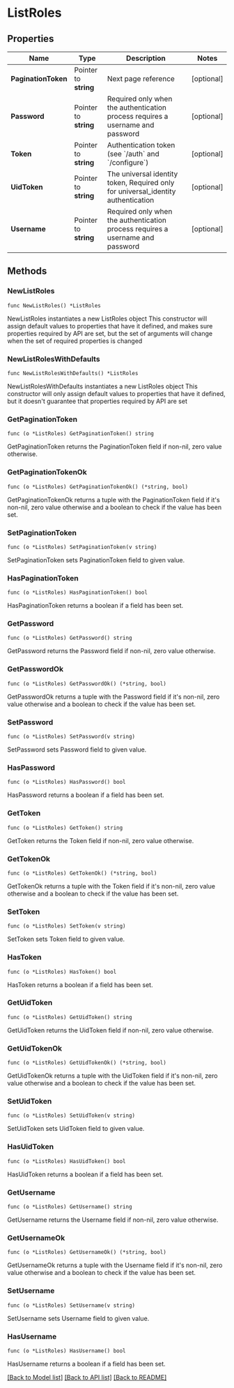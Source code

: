 # ListRoles

## Properties

Name | Type | Description | Notes
------------ | ------------- | ------------- | -------------
**PaginationToken** | Pointer to **string** | Next page reference | [optional] 
**Password** | Pointer to **string** | Required only when the authentication process requires a username and password | [optional] 
**Token** | Pointer to **string** | Authentication token (see &#x60;/auth&#x60; and &#x60;/configure&#x60;) | [optional] 
**UidToken** | Pointer to **string** | The universal identity token, Required only for universal_identity authentication | [optional] 
**Username** | Pointer to **string** | Required only when the authentication process requires a username and password | [optional] 

## Methods

### NewListRoles

`func NewListRoles() *ListRoles`

NewListRoles instantiates a new ListRoles object
This constructor will assign default values to properties that have it defined,
and makes sure properties required by API are set, but the set of arguments
will change when the set of required properties is changed

### NewListRolesWithDefaults

`func NewListRolesWithDefaults() *ListRoles`

NewListRolesWithDefaults instantiates a new ListRoles object
This constructor will only assign default values to properties that have it defined,
but it doesn't guarantee that properties required by API are set

### GetPaginationToken

`func (o *ListRoles) GetPaginationToken() string`

GetPaginationToken returns the PaginationToken field if non-nil, zero value otherwise.

### GetPaginationTokenOk

`func (o *ListRoles) GetPaginationTokenOk() (*string, bool)`

GetPaginationTokenOk returns a tuple with the PaginationToken field if it's non-nil, zero value otherwise
and a boolean to check if the value has been set.

### SetPaginationToken

`func (o *ListRoles) SetPaginationToken(v string)`

SetPaginationToken sets PaginationToken field to given value.

### HasPaginationToken

`func (o *ListRoles) HasPaginationToken() bool`

HasPaginationToken returns a boolean if a field has been set.

### GetPassword

`func (o *ListRoles) GetPassword() string`

GetPassword returns the Password field if non-nil, zero value otherwise.

### GetPasswordOk

`func (o *ListRoles) GetPasswordOk() (*string, bool)`

GetPasswordOk returns a tuple with the Password field if it's non-nil, zero value otherwise
and a boolean to check if the value has been set.

### SetPassword

`func (o *ListRoles) SetPassword(v string)`

SetPassword sets Password field to given value.

### HasPassword

`func (o *ListRoles) HasPassword() bool`

HasPassword returns a boolean if a field has been set.

### GetToken

`func (o *ListRoles) GetToken() string`

GetToken returns the Token field if non-nil, zero value otherwise.

### GetTokenOk

`func (o *ListRoles) GetTokenOk() (*string, bool)`

GetTokenOk returns a tuple with the Token field if it's non-nil, zero value otherwise
and a boolean to check if the value has been set.

### SetToken

`func (o *ListRoles) SetToken(v string)`

SetToken sets Token field to given value.

### HasToken

`func (o *ListRoles) HasToken() bool`

HasToken returns a boolean if a field has been set.

### GetUidToken

`func (o *ListRoles) GetUidToken() string`

GetUidToken returns the UidToken field if non-nil, zero value otherwise.

### GetUidTokenOk

`func (o *ListRoles) GetUidTokenOk() (*string, bool)`

GetUidTokenOk returns a tuple with the UidToken field if it's non-nil, zero value otherwise
and a boolean to check if the value has been set.

### SetUidToken

`func (o *ListRoles) SetUidToken(v string)`

SetUidToken sets UidToken field to given value.

### HasUidToken

`func (o *ListRoles) HasUidToken() bool`

HasUidToken returns a boolean if a field has been set.

### GetUsername

`func (o *ListRoles) GetUsername() string`

GetUsername returns the Username field if non-nil, zero value otherwise.

### GetUsernameOk

`func (o *ListRoles) GetUsernameOk() (*string, bool)`

GetUsernameOk returns a tuple with the Username field if it's non-nil, zero value otherwise
and a boolean to check if the value has been set.

### SetUsername

`func (o *ListRoles) SetUsername(v string)`

SetUsername sets Username field to given value.

### HasUsername

`func (o *ListRoles) HasUsername() bool`

HasUsername returns a boolean if a field has been set.


[[Back to Model list]](../README.md#documentation-for-models) [[Back to API list]](../README.md#documentation-for-api-endpoints) [[Back to README]](../README.md)


